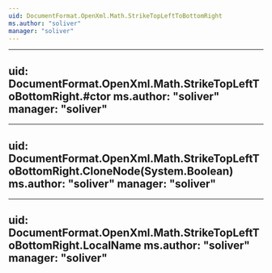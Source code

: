 ```yaml
---
uid: DocumentFormat.OpenXml.Math.StrikeTopLeftToBottomRight
ms.author: "soliver"
manager: "soliver"
---
```


---
uid: DocumentFormat.OpenXml.Math.StrikeTopLeftToBottomRight.#ctor
ms.author: "soliver"
manager: "soliver"
---

---
uid: DocumentFormat.OpenXml.Math.StrikeTopLeftToBottomRight.CloneNode(System.Boolean)
ms.author: "soliver"
manager: "soliver"
---

---
uid: DocumentFormat.OpenXml.Math.StrikeTopLeftToBottomRight.LocalName
ms.author: "soliver"
manager: "soliver"
---
